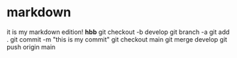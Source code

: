 # markdown
it is my markdown edition!
**hbb**
git checkout -b develop
git branch -a
git add .
git commit -m "this is my commit"
git checkout main
git merge develop
git push origin main
